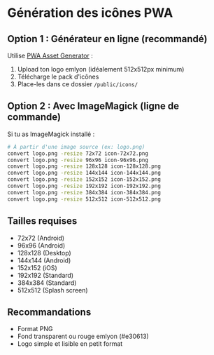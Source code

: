 # Génération des icônes PWA

## Option 1 : Générateur en ligne (recommandé)
Utilise [PWA Asset Generator](https://www.pwabuilder.com/imageGenerator) :
1. Upload ton logo emlyon (idéalement 512x512px minimum)
2. Télécharge le pack d'icônes
3. Place-les dans ce dossier `/public/icons/`

## Option 2 : Avec ImageMagick (ligne de commande)
Si tu as ImageMagick installé :

```bash
# À partir d'une image source (ex: logo.png)
convert logo.png -resize 72x72 icon-72x72.png
convert logo.png -resize 96x96 icon-96x96.png
convert logo.png -resize 128x128 icon-128x128.png
convert logo.png -resize 144x144 icon-144x144.png
convert logo.png -resize 152x152 icon-152x152.png
convert logo.png -resize 192x192 icon-192x192.png
convert logo.png -resize 384x384 icon-384x384.png
convert logo.png -resize 512x512 icon-512x512.png
```

## Tailles requises
- 72x72 (Android)
- 96x96 (Android)
- 128x128 (Desktop)
- 144x144 (Android)
- 152x152 (iOS)
- 192x192 (Standard)
- 384x384 (Standard)
- 512x512 (Splash screen)

## Recommandations
- Format PNG
- Fond transparent ou rouge emlyon (#e30613)
- Logo simple et lisible en petit format
